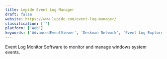```yaml
---
title: Lepide Event Log Manager
draft: false 
website: https://www.lepide.com/event-log-manager/
classification: ['']
platform: ['Web']
keywords: ['AdvancedEventViewer', 'Deskman Network', 'Event Log Explorer', 'EventReader', 'FullEventLogView', 'GFI EventsManager', 'LogSentinel', 'Motadata', 'MyEventViewer', 'Nagios Log Server', 'SentinelAgent', 'SolarWinds SIEM', 'Windows Event Viewer Plus', 'gnome-logs', 'logstash', 'macOS Console', 'slit', 'tail']
---
```

Event Log Monitor Software to monitor and manage windows system events.
